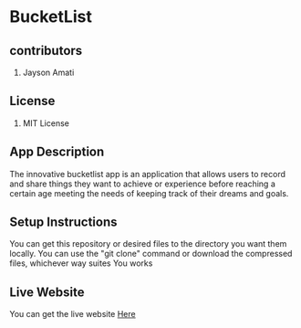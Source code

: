 # BucketList

## contributors
  1. Jayson Amati


## License
  1. MIT License

## App Description  
  The innovative bucketlist app is an application that allows users  to record and share things they want to achieve or experience before reaching a certain age meeting the needs of keeping track of their dreams and goals.

## Setup Instructions
  You can get this repository or desired files to the directory you want them locally.
  You can use the "git clone" command or download the compressed files, whichever way suites You
  works
## Live Website
  You can get the live website [Here](https://amati254.github.io/Bucketlist/)  
